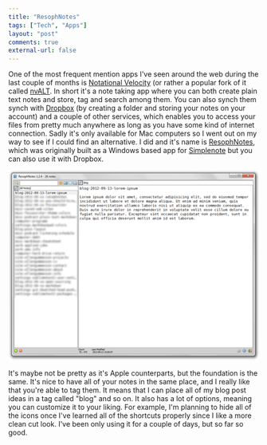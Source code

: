 ```yaml
---
title: "ResophNotes"
tags: ["Tech", "Apps"]
layout: "post"
comments: true
external-url: false
---
```


One of the most frequent mention apps I've seen around the web during the last couple of months is [Notational Velocity](http://notational.net/) (or rather a popular fork of it called [nvALT](http://brettterpstra.com/project/nvalt/). In short it's a note taking app where you can both create plain text notes and store, tag and search among them. You can also synch them synch with [Dropbox](http://www.dropbox.com/) (by creating a folder and storing your notes on your account) and a couple of other services, which enables you to access your files from pretty much anywhere as long as you have some kind of internet connection. Sadly it's only available for Mac computers so I went out on my way to see if I could find an alternative. I did and it's name is [ResophNotes](http://resoph.com/ResophNotes/Welcome.html), which was originally built as a Windows based app for [Simplenote](http://simplenoteapp.com/) but you can also use it with Dropbox.

![ResophNotes](/images/blog/2012/09/13/resophnotes.png)

It's maybe not be pretty as it's Apple counterparts, but the foundation is the same. It's nice to have all of your notes in the same place, and I really like that you're able to tag them. It means that I can place all of my blog post ideas in a tag called "blog" and so on. It also has a lot of options, meaning you can customize it to your liking. For example, I'm planning to hide all of the icons once I've learned all of the shortcuts properly since I like a more clean cut look. I've been only using it for a couple of days, but so far so good.
